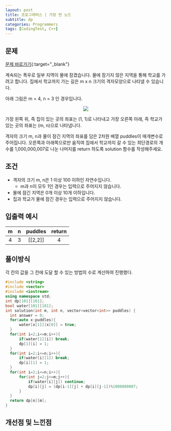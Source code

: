 ```yaml
---
layout: post
title: 프로그래머스 | 가장 먼 노드
subtitle: dp
categories: Programmers
tags: [CodingTest, C++]
---
```


## 문제
[문제 바로가기](https://school.programmers.co.kr/learn/courses/30/lessons/42898?language=cpp){:target="_blank"}

계속되는 폭우로 일부 지역이 물에 잠겼습니다. 물에 잠기지 않은 지역을 통해 학교를 가려고 합니다. 집에서 학교까지 가는 길은 m x n 크기의 격자모양으로 나타낼 수 있습니다.

아래 그림은 m = 4, n = 3 인 경우입니다.

<p align ="center">
<image src="https://user-images.githubusercontent.com/41900899/183277895-ba58f713-2a1a-485f-b4e7-d8aea7161037.png"></p>

가장 왼쪽 위, 즉 집이 있는 곳의 좌표는 (1, 1)로 나타내고 가장 오른쪽 아래, 즉 학교가 있는 곳의 좌표는 (m, n)으로 나타냅니다.

격자의 크기 m, n과 물이 잠긴 지역의 좌표를 담은 2차원 배열 puddles이 매개변수로 주어집니다. 오른쪽과 아래쪽으로만 움직여 집에서 학교까지 갈 수 있는 최단경로의 개수를 1,000,000,007로 나눈 나머지를 return 하도록 solution 함수를 작성해주세요.

## 조건

- 격자의 크기 m, n은 1 이상 100 이하인 자연수입니다.
    - m과 n이 모두 1인 경우는 입력으로 주어지지 않습니다.
- 물에 잠긴 지역은 0개 이상 10개 이하입니다.
- 집과 학교가 물에 잠긴 경우는 입력으로 주어지지 않습니다.


## 입출력 예시

  |m|n|puddles|return|
  |:--:|:--:|:--:|:--:|
  |4|3|[[2,2]]|4|
  
  

## 풀이방식
  각 칸의 값을 그 칸에 도달 할 수 있는 방법의 수로 계산하여 진행했다.

  ```cpp
#include <string>
#include <vector>
#include <iostream>
using namespace std;
int dp[101][101];
bool water[101][101];
int solution(int m, int n, vector<vector<int>> puddles) {
    int answer = 0;
    for(auto x:puddles){
        water[x[1]][x[0]] = true;
    }
    for(int i=2;i<=m;i++){
        if(water[1][i]) break;
        dp[1][i] = 1;
    }
    for(int i=2;i<=n;i++){
        if(water[i][1]) break;
        dp[i][1] = 1;
    }
    for(int i=2;i<=n;i++){
        for(int j=2;j<=m;j++){
            if(water[i][j]) continue;
            dp[i][j] = (dp[i-1][j] + dp[i][j-1])%1000000007;
        }
    }
    return dp[n][m];
}
```

## 개선점 및 느낀점
